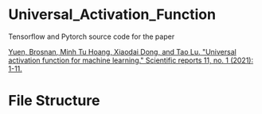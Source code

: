# Universal_Activation_Function
Tensorflow and Pytorch source code for the paper 

[Yuen, Brosnan, Minh Tu Hoang, Xiaodai Dong, and Tao Lu. "Universal activation function for machine learning." Scientific reports 11, no. 1 (2021): 1-11.](https://www.nature.com/articles/s41598-021-96723-8)



# File Structure



